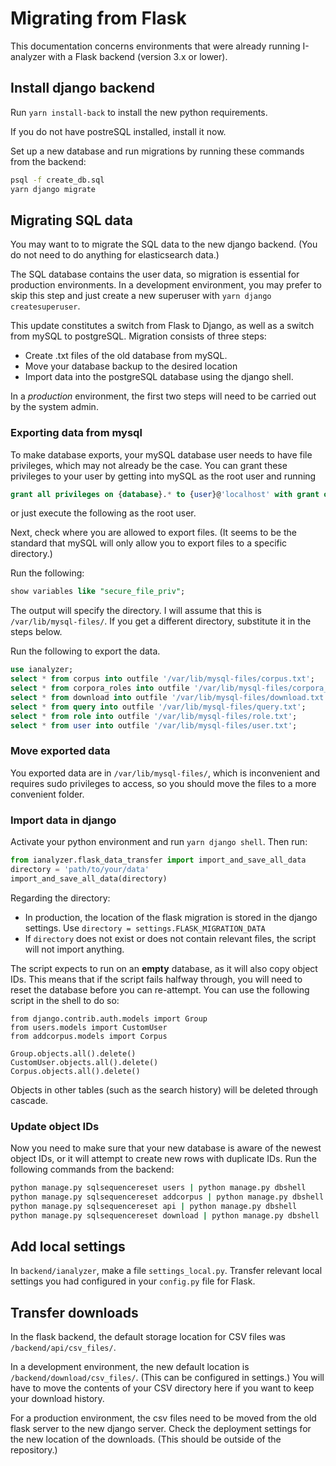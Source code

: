 # Migrating from Flask

This documentation concerns environments that were already running I-analyzer with a Flask backend (version 3.x or lower).

## Install django backend

Run `yarn install-back` to install the new python requirements.

If you do not have postreSQL installed, install it now.

Set up a new database and run migrations by running these commands from the backend:

```bash
psql -f create_db.sql
yarn django migrate
```

## Migrating SQL data

You may want to to migrate the SQL data to the new django backend. (You do not need to do anything for elasticsearch data.)

The SQL database contains the user data, so migration is essential for production environments. In a development environment, you may prefer to skip this step and just create a new superuser with `yarn django createsuperuser`.

This update constitutes a switch from Flask to Django, as well as a switch from mySQL to postgreSQL. Migration consists of three steps:
- Create .txt files of the old database from mySQL.
- Move your database backup to the desired location
- Import data into the postgreSQL database using the django shell.

In a *production* environment, the first two steps will need to be carried out by the system admin.

### Exporting data from mysql

To make database exports, your mySQL database user needs to have file privileges, which may not already be the case. You can grant these privileges to your user by getting into mySQL as the root user and running

```sql
grant all privileges on {database}.* to {user}@'localhost' with grant option;
```

or just execute the following as the root user.

Next, check where you are allowed to export files. (It seems to be the standard that mySQL will only allow you to export files to a specific directory.)

Run the following:

```sql
show variables like "secure_file_priv";
```

The output will specify the directory. I will assume that this is `/var/lib/mysql-files/`. If you get a different directory, substitute it in the steps below.

Run the following to export the data.

```sql
use ianalyzer;
select * from corpus into outfile '/var/lib/mysql-files/corpus.txt';
select * from corpora_roles into outfile '/var/lib/mysql-files/corpora_roles.txt';
select * from download into outfile '/var/lib/mysql-files/download.txt';
select * from query into outfile '/var/lib/mysql-files/query.txt';
select * from role into outfile '/var/lib/mysql-files/role.txt';
select * from user into outfile '/var/lib/mysql-files/user.txt';
```

### Move exported data

You exported data are in `/var/lib/mysql-files/`, which is inconvenient and requires sudo privileges to access, so you should move the files to a more convenient folder.

### Import data in django

Activate your python environment and run `yarn django shell`. Then run:

```python
from ianalyzer.flask_data_transfer import import_and_save_all_data
directory = 'path/to/your/data'
import_and_save_all_data(directory)
```

Regarding the directory:

- In production, the location of the flask migration is stored in the django settings. Use `directory = settings.FLASK_MIGRATION_DATA`
- If `directory` does not exist or does not contain relevant files, the script will not import anything.

The script expects to run on an **empty** database, as it will also copy object IDs. This means that if the script fails halfway through, you will need to reset the database before you can re-attempt. You can use the following script in the shell to do so:

```
from django.contrib.auth.models import Group
from users.models import CustomUser
from addcorpus.models import Corpus

Group.objects.all().delete()
CustomUser.objects.all().delete()
Corpus.objects.all().delete()
```

Objects in other tables (such as the search history) will be deleted through cascade.

### Update object IDs

Now you need to make sure that your new database is aware of the newest object IDs, or it will attempt to create new rows with duplicate IDs. Run the following commands from the backend:

```bash
python manage.py sqlsequencereset users | python manage.py dbshell
python manage.py sqlsequencereset addcorpus | python manage.py dbshell
python manage.py sqlsequencereset api | python manage.py dbshell
python manage.py sqlsequencereset download | python manage.py dbshell
```

## Add local settings

In `backend/ianalyzer`, make a file `settings_local.py`. Transfer relevant local settings you had configured in your `config.py` file for Flask.

## Transfer downloads

In the flask backend, the default storage location for CSV files was `/backend/api/csv_files/`.

In a development environment, the new default location is `/backend/download/csv_files/`. (This can be configured in settings.) You will have to move the contents of your CSV directory here if you want to keep your download history.

For a production environment, the csv files need to be moved from the old flask server to the new django server. Check the deployment settings for the new location of the downloads. (This should be outside of the repository.)
